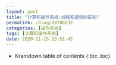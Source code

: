 ```yaml
---
layout: post
title: "计算机操作系统-线程和进程的区别"
permalink: /blog/28786632
categories: [操作系统]
tags: [计算机操作系统]
date: 2020-11-15 23:51:42
---
```


* Kramdown table of contents
{:toc .toc}
